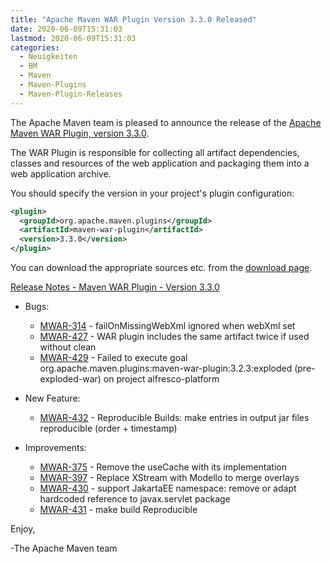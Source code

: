 ```yaml
---
title: "Apache Maven WAR Plugin Version 3.3.0 Released"
date: 2020-06-09T15:31:03
lastmod: 2020-06-09T15:31:03
categories:
  - Neuigkeiten
  - BM
  - Maven
  - Maven-Plugins
  - Maven-Plugin-Releases
---
```

The Apache Maven team is pleased to announce the release of the 
[Apache Maven WAR Plugin, version 3.3.0](https://maven.apache.org/plugins/maven-war-plugin/).

The WAR Plugin is responsible for collecting all artifact dependencies, classes
and resources of the web application and packaging them into a web application
archive.

You should specify the version in your project's plugin configuration:

```xml
<plugin>
  <groupId>org.apache.maven.plugins</groupId>
  <artifactId>maven-war-plugin</artifactId>
  <version>3.3.0</version>
</plugin>
```

You can download the appropriate sources etc. from the [download page][download].

<!-- more -->


[Release Notes - Maven WAR Plugin - Version 3.3.0](https://issues.apache.org/jira/secure/ReleaseNote.jspa?projectId=12318121&version=12345578)

* Bugs:

  * [MWAR-314](https://issues.apache.org/jira/browse/MWAR-314) - failOnMissingWebXml ignored when webXml set
  * [MWAR-427](https://issues.apache.org/jira/browse/MWAR-427) - WAR plugin includes the same artifact twice if used without clean
  * [MWAR-429](https://issues.apache.org/jira/browse/MWAR-429) - Failed to execute goal org.apache.maven.plugins:maven-war-plugin:3.2.3:exploded (pre-exploded-war) on project alfresco-platform

* New Feature:

  * [MWAR-432](https://issues.apache.org/jira/browse/MWAR-432) - Reproducible Builds: make entries in output jar files reproducible (order + timestamp)

* Improvements:

  * [MWAR-375](https://issues.apache.org/jira/browse/MWAR-375) - Remove the useCache with its implementation
  * [MWAR-397](https://issues.apache.org/jira/browse/MWAR-397) - Replace XStream with Modello to merge overlays
  * [MWAR-430](https://issues.apache.org/jira/browse/MWAR-430) - support JakartaEE namespace: remove or adapt hardcoded reference to javax.servlet package
  * [MWAR-431](https://issues.apache.org/jira/browse/MWAR-431) - make build Reproducible

Enjoy,

-The Apache Maven team

[download]: https://maven.apache.org/plugins/maven-war-plugin/download.cgi
